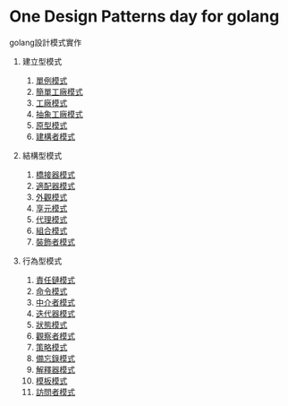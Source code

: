 # One Design Patterns day for golang

golang設計模式實作

1. 建立型模式
    1. [單例模式](./singleton)
    2. [簡單工廠模式](./factory/simpleFactory)
    3. [工廠模式](./factory/factory)
    4. [抽象工廠模式](./factory/abstractFactory)
    5. [原型模式](./prototype)
    6. [建構者模式](./builder)

2. 結構型模式
   1. [橋接器模式](./bridge)
   2. [適配器模式](./adapter)
   3. [外觀模式](./facade)
   4. [享元模式](./flyweight)
   5. [代理模式](./proxy)
   6. [組合模式](./combination)
   7. [裝飾者模式](./decorator)

3. 行為型模式
   1. [責任鏈模式](./chainOfResponsibility)
   2. [命令模式](./command)
   3. [中介者模式](./mediation)
   4. [迭代器模式](./iterator)
   5. [狀態模式](./state)
   6. [觀察者模式](./observer)
   7. [策略模式](./strategy)
   8. [備忘錄模式](./memento)
   9. [解釋器模式](./interpret)
   10. [模板模式](./template)
   11. [訪問者模式](./visitor)